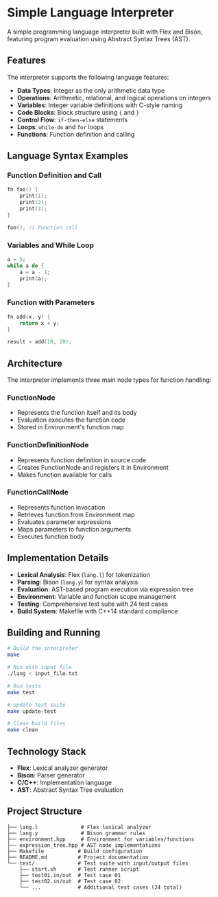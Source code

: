 # Simple Language Interpreter

A simple programming language interpreter built with Flex and Bison, featuring program evaluation using Abstract Syntax Trees (AST).

## Features

The interpreter supports the following language features:

- **Data Types**: Integer as the only arithmetic data type
- **Operations**: Arithmetic, relational, and logical operations on integers
- **Variables**: Integer variable definitions with C-style naming
- **Code Blocks**: Block structure using `{` and `}`
- **Control Flow**: `if-then-else` statements
- **Loops**: `while-do` and `for` loops
- **Functions**: Function definition and calling

## Language Syntax Examples

### Function Definition and Call
```c
fn foo() {
    print(1);
    print(2);
    print(3);
}

foo(); // Function call
```

### Variables and While Loop
```c
a = 5;
while a do {
    a = a - 1;
    print(a);
}
```

### Function with Parameters
```c
fn add(x, y) {
    return x + y;
}

result = add(10, 20);
```

## Architecture

The interpreter implements three main node types for function handling:

### FunctionNode
- Represents the function itself and its body
- Evaluation executes the function code
- Stored in Environment's function map

### FunctionDefinitionNode
- Represents function definition in source code
- Creates FunctionNode and registers it in Environment
- Makes function available for calls

### FunctionCallNode
- Represents function invocation
- Retrieves function from Environment map
- Evaluates parameter expressions
- Maps parameters to function arguments
- Executes function body

## Implementation Details

- **Lexical Analysis**: Flex (`lang.l`) for tokenization
- **Parsing**: Bison (`lang.y`) for syntax analysis  
- **Evaluation**: AST-based program execution via expression tree
- **Environment**: Variable and function scope management
- **Testing**: Comprehensive test suite with 24 test cases
- **Build System**: Makefile with C++14 standard compliance

## Building and Running

```bash
# Build the interpreter
make

# Run with input file
./lang < input_file.txt

# Run tests
make test

# Update test suite
make update-test

# Clean build files
make clean
```

## Technology Stack

- **Flex**: Lexical analyzer generator
- **Bison**: Parser generator
- **C/C++**: Implementation language
- **AST**: Abstract Syntax Tree evaluation

## Project Structure

```
├── lang.l              # Flex lexical analyzer
├── lang.y              # Bison grammar rules
├── environment.hpp     # Environment for variables/functions
├── expression_tree.hpp # AST node implementations
├── Makefile           # Build configuration
├── README.md          # Project documentation
└── test/              # Test suite with input/output files
    ├── start.sh       # Test runner script
    ├── test01.in/out  # Test case 01
    ├── test02.in/out  # Test case 02
    └── ...            # Additional test cases (24 total)
```
